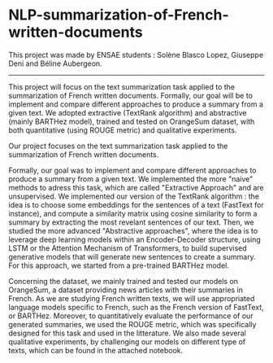 # NLP-summarization-of-French-written-documents

This project was made by ENSAE students : Solène Blasco Lopez, Giuseppe Deni and Béline Aubergeon.

---

This project will focus on the text summarization task applied to the summarization of French written documents. Formally, our goal will be to implement and compare different approaches to produce a summary from a given text. We adopted extractive (TextRank algorithm) and abstractive (mainly BARTHez model), trained and tested on OrangeSum dataset, with both quantitative (using ROUGE metric) and qualitative experiments.


Our project focuses on the text summarization task applied to the summarization of French written documents.

Formally, our goal was to implement and compare different approaches to produce a summary from a given text. We implemented the more "naive" methods to adress this task, which are called "Extractive Approach" and are unsupervised. We implemented our version of the TextRank algorithm : the idea is to choose some embeddings for the sentences of a text (FastText for instance), and compute a similarity matrix using cosine similarity to form a summary by extracting the most revelant sentences of our text. Then, we studied the more advanced "Abstractive approaches", where the idea is to leverage deep learning models within an Encoder-Decoder structure, using LSTM or the Attention Mechanism of Transformers, to build supervised generative models that will generate new sentences to create a summary. For this approach, we started from a pre-trained BARTHez model.

Concerning the dataset, we mainly trained and tested our models on OrangeSum, a dataset providing news articles with their summaries in French. As we are studying French written texts, we will use appropriated language models specific to French, such as the French version of FastText, or BARTHez. Moreover, to quantitatively evaluate the performance of our generated summaries, we used the ROUGE metric, which was specifically designed for this task and used in the litterature. We also made several qualitative experiments, by challenging our models on different type of texts, which can be found in the attached notebook.
